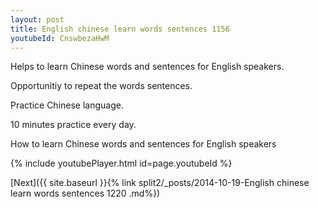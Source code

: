 ```yaml
---
layout: post
title: English chinese learn words sentences 1156 
youtubeId: CnswbezaHwM
---
```

 
 
Helps to learn Chinese words and sentences for English speakers.

Opportunitiy to repeat the words sentences. 

Practice Chinese language. 
 
10 minutes practice every day. 
 
How to learn Chinese words and sentences for English speakers 
 
{% include youtubePlayer.html id=page.youtubeId %}
 
 
[Next]({{ site.baseurl }}{% link  split2/_posts/2014-10-19-English chinese learn words sentences 1220 .md%})
 
